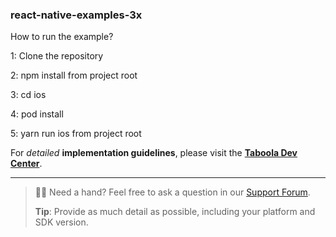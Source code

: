 ### react-native-examples-3x

How to run the example?

1: Clone the repository

2: npm install from project root

3: cd ios

4: pod install

5: yarn run ios from project root

For _detailed_ **implementation guidelines**, please visit the **[Taboola Dev Center](https://developers.taboola.com/taboolasdk/v3/docs/sdk-3x-react-native-plugin)**.

---

> 💁🏻 Need a hand?
> Feel free to ask a question in our [Support Forum](https://sdk.taboola.com/taboolasdk/discuss).
>
> **Tip**: Provide as much detail as possible, including your platform and SDK version.
